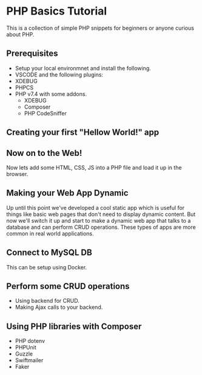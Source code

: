 # PHP Basics Tutorial
This is a collection of simple PHP snippets for beginners or anyone curious about PHP.

## Prerequisites
- Setup your local environmnet and install the following.
 - VSCODE and the following plugins:
  - XDEBUG
  - PHPCS
 - PHP v7.4 with some addons.
    - XDEBUG
    - Composer
    - PHP CodeSniffer

## Creating your first "Hellow World!" app

## Now on to the Web!
Now lets add some HTML, CSS, JS into a PHP file and load it up in the browser.

## Making your Web App Dynamic
Up until this point we've developed a cool static app which is useful for things like basic web pages that don't need to display dynamic content. But now we'll switch it up and start to make a dynamic web app that talks to a database and can perform CRUD operations. These types of apps are more common in real world applications.
 ## Connect to MySQL DB
 This can be setup using Docker.
 ## Perform some CRUD operations
 - Using backend for CRUD.
 - Making Ajax calls to your backend.


 ## Using PHP libraries with Composer
 - PHP dotenv
 - PHPUnit
 - Guzzle 
 - Swiftmailer
 - Faker

